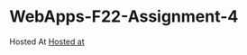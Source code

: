 # WebApps-F22-Assignment-4
Hosted At [Hosted at](https://github.com/44-563-Web-Apps-F22/44563-webapps-assignment-4-aparnad7.git)
